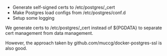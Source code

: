 - Generate self-signed certs to /etc/postgres/_cert
- Make Postgres load configs from /etc/postgres/conf.d
- Setup some logging

We generate certs to /etc/postgres/_cert instead of ${PGDATA} to separate cert management from data management.

However, the approach taken by github.com/muccg/docker-postgres-ssl is also good.
